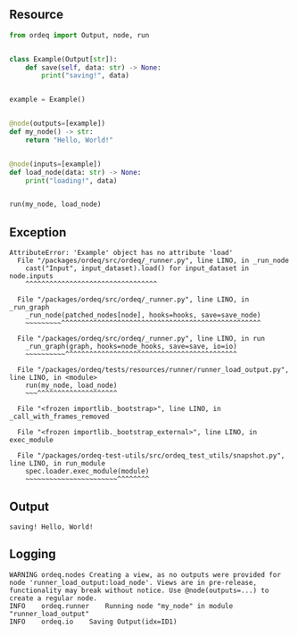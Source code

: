 ## Resource

```python
from ordeq import Output, node, run


class Example(Output[str]):
    def save(self, data: str) -> None:
        print("saving!", data)


example = Example()


@node(outputs=[example])
def my_node() -> str:
    return "Hello, World!"


@node(inputs=[example])
def load_node(data: str) -> None:
    print("loading!", data)


run(my_node, load_node)

```

## Exception

```text
AttributeError: 'Example' object has no attribute 'load'
  File "/packages/ordeq/src/ordeq/_runner.py", line LINO, in _run_node
    cast("Input", input_dataset).load() for input_dataset in node.inputs
    ^^^^^^^^^^^^^^^^^^^^^^^^^^^^^^^^^

  File "/packages/ordeq/src/ordeq/_runner.py", line LINO, in _run_graph
    _run_node(patched_nodes[node], hooks=hooks, save=save_node)
    ~~~~~~~~~^^^^^^^^^^^^^^^^^^^^^^^^^^^^^^^^^^^^^^^^^^^^^^^^^^

  File "/packages/ordeq/src/ordeq/_runner.py", line LINO, in run
    _run_graph(graph, hooks=node_hooks, save=save, io=io)
    ~~~~~~~~~~^^^^^^^^^^^^^^^^^^^^^^^^^^^^^^^^^^^^^^^^^^^

  File "/packages/ordeq/tests/resources/runner/runner_load_output.py", line LINO, in <module>
    run(my_node, load_node)
    ~~~^^^^^^^^^^^^^^^^^^^^

  File "<frozen importlib._bootstrap>", line LINO, in _call_with_frames_removed

  File "<frozen importlib._bootstrap_external>", line LINO, in exec_module

  File "/packages/ordeq-test-utils/src/ordeq_test_utils/snapshot.py", line LINO, in run_module
    spec.loader.exec_module(module)
    ~~~~~~~~~~~~~~~~~~~~~~~^^^^^^^^

```

## Output

```text
saving! Hello, World!

```

## Logging

```text
WARNING	ordeq.nodes	Creating a view, as no outputs were provided for node 'runner_load_output:load_node'. Views are in pre-release, functionality may break without notice. Use @node(outputs=...) to create a regular node. 
INFO	ordeq.runner	Running node "my_node" in module "runner_load_output"
INFO	ordeq.io	Saving Output(idx=ID1)

```